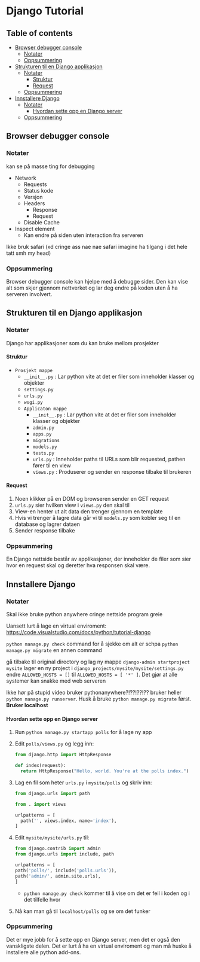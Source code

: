 # Django Tutorial <!-- omit from toc -->

## Table of contents <!-- omit from toc -->

- [Browser debugger console](#browser-debugger-console)
  - [Notater](#notater)
  - [Oppsummering](#oppsummering)
- [Strukturen til en Django applikasjon](#strukturen-til-en-django-applikasjon)
  - [Notater](#notater-1)
    - [Struktur](#struktur)
    - [Request](#request)
  - [Oppsummering](#oppsummering-1)
- [Innstallere Django](#innstallere-django)
  - [Notater](#notater-2)
    - [Hvordan sette opp en Django server](#hvordan-sette-opp-en-django-server)
  - [Oppsummering](#oppsummering-2)


## Browser debugger console

### Notater

kan se på masse ting for debugging

* Network
    * Requests
    * Status kode
    * Versjon
    * Headers
        * Response
        * Request
    * Disable Cache
* Inspect element
    * Kan endre på siden uten interaction fra serveren

Ikke bruk safari (xd cringe ass nae nae safari imagine ha tilgang i det hele tatt smh my head)

### Oppsummering

Browser debugger console kan hjelpe med å debugge sider. Den kan vise alt som skjer gjennom nettverket og lar deg endre på koden uten å ha serveren involvert.

## Strukturen til en Django applikasjon

### Notater

Django har applikasjoner som du kan bruke mellom prosjekter

#### Struktur

* ``Prosjekt mappe``
    * ``__init__.py``
      : Lar python vite at det er filer som inneholder klasser og objekter
    * ``settings.py``
    * ``urls.py``
    * ``wsgi.py``
    * ``Applicaton mappe``
        * ``__init__.py`` 
            : Lar python vite at det er filer som inneholder klasser og objekter
        * ``admin.py``
        * ``apps.py``
        * ``migrations``
        * ``models.py``
        * ``tests.py``
        * ``urls.py``
            : Inneholder paths til URLs som blir requested, pathen fører til en view
        * ``views.py``
            : Produserer og sender en response tilbake til brukeren


#### Request 

1. Noen klikker på en DOM og browseren sender en GET request
2. ``urls.py`` sier hvilken view i ``views.py`` den skal til
3. View-en henter ut alt data den trenger gjennom en template
4. Hvis vi trenger å lagre data går vi til ``models.py`` som kobler seg til en database og lagrer dataen
5. Sender response tilbake

### Oppsummering

En Django nettside består av applikasjoner, der inneholder de filer som sier hvor en request skal og deretter hva responsen skal være.

## Innstallere Django

### Notater

Skal ikke bruke python anywhere cringe nettside program greie

Uansett lurt å lage en virtual enviroment: https://code.visualstudio.com/docs/python/tutorial-django

``python manage.py check`` command for å sjekke om alt er schpa
``python manage.py migrate`` en annen command

gå tilbake til original directory og lag ny mappe
``django-admin startproject mysite`` lager en ny project
i ``django_projects/mysite/mysite/settings.py`` endre ``ALLOWED_HOSTS = []`` til ``ALLOWED_HOSTS = [ '*' ]``. Det gjør at alle systemer kan snakke med web serveren

Ikke hør på stupid video bruker pythonanywhere?!??!??!?? bruker heller ``python manage.py runserver``. Husk å bruke ``python manage.py migrate`` først. **Bruker localhost**

#### Hvordan sette opp en Django server

1. Run ``python manage.py startapp polls`` for å lage ny app
2. Edit ``polls/views.py`` og legg inn:
    ``` python 
    from django.http import HttpResponse

    def index(request):
      return HttpResponse("Hello, world. You're at the polls index.")
    ```
3. Lag en fil som heter ``urls.py`` i ``mysite/polls`` og skriv inn:
    ``` python 
    from django.urls import path

    from . import views

    urlpatterns = [
      path('', views.index, name='index'),
    ]
    ```
4. Edit ``mysite/mysite/urls.py`` til:
    ``` python 
    from django.contrib import admin
    from django.urls import include, path

    urlpatterns = [
    path('polls/', include('polls.urls')),
    path('admin/', admin.site.urls),
    ]
    ```
      * ``python manage.py check`` kommer til å vise om det er feil i koden og i det tilfelle hvor

5. Nå kan man gå til ``localhost/polls`` og se om det funker

### Oppsummering
Det er mye jobb for å sette opp en Django server, men det er også den vanskligste delen. Det er lurt å ha en virtual enviroment og man må huske å installere alle python add-ons.